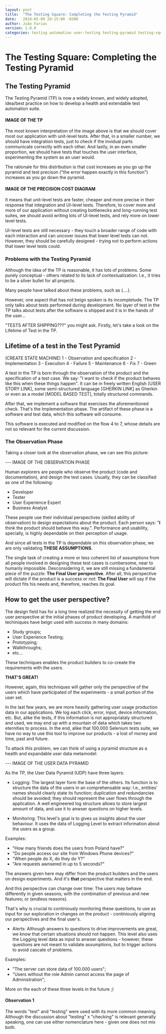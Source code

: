 ```yaml
---
layout: post
title:  "The Testing Square: Completing the Testing Pyramid"
date:   2018-05-09 20:15:00 -0300
author: João Farias
version: 1.0.0
categories: testing automation user-testing testing-pyramid testing-square
---
```


# The Testing Square: Completing the Testing Pyramid

## The Testing Pyramid

The Testing Pyramid (TP) is now a widely known, and widely adopted, idea/best practice on how to develop a health and extendable test automation suite.

#### IMAGE OF THE TP

The most known interpretation of the image above is that we should cover most our application with unit-level tests. After that, in a smaller number, we should have integration tests, just to check if the invidual parts communicate correctly with each other. And lastly, in an even smaller proportion, we should have tests that touches the user interface, experimenting the system as an user would.

The rationale for this distribution is that cost increases as you go up the pyramid and test precison ("the error happen exactly in this function") increases as you go down the pyramid.

#### IMAGE OF THE PRECISION COST DIAGRAM

It means that unit-level tests are faster, cheaper and more precise in their response that integration and UI-level tests. Therefore, to cover more and more of our application without creating bottlenecks and long-running test suites, we should avoid writing lots of UI-level tests, and rely more on lower level tests.

UI-level tests are still necessary - they touch  a broader range of code with each interaction and can uncover issues that lower level tests can not. However, they should be carefully designed - trying not to perform actions that lower level tests could.

### Problems with the Testing Pyramid

Although the idea of the TP is reasonable, it has lots of problems. Some purely conceptual - others related to its lack of contextualization: I.e., it tries to be a silver bullet for all projects.

Many people have talked about these problems, such as (....).

However, one aspect that has not beign spoken is its incompletude. The TP only talks about tests performed during development. No layer of test in the TP talks about tests after the software is shipped and it is in the hands of the user...

"TESTS AFTER SHIPPING???" you might ask. Firstly, let's take a look on the Lifetime of Test in the TP.

## Lifetime of a test in the Test Pyramid

(CREATE STATE MACHINE)
1 - Observation and specification
2 - Implementation
3 - Execution
4 - Failure
5 - Maintenance
6 - Fix
7 - Green

A test in the TP is born through the observation of the product and the specification of a test case. We say: "I want to check if the product behaves like this when these things happen". It can be in freely written English [USER STORY LINK], some semi-structured language [GHERKIN LINK] as Gherkin or even as a model [MODEL BASED TEST], totally structured commands.

After that, we implement a software that exercises the aforementioned check. That's the Implementation phase. The artifact of these phase is a software and test data, which this software will consume.

This software is executed and modified on the flow 4 to 7, whose details are not so relevant for the current discussion.

### The Observation Phase

Taking a closer look at the observation phase, we can see this picture:

--- IMAGE OF THE OBSERVATION PHASE

Human explorers are people who observe the product (code and documentation), and design the test cases. Usually, they can be classified as one of the following:

- Developer
- Tester
- User Experience Expert
- Business Analyst

These people use their individual perspectives (skilled ability of observation) to design expectations about the product. Each person says: "**I** think the product should behave this way.". Performance and usability, specially, is highly dependable on their perception of usage.

And since all tests in the TP is dependable on this observation phase, we are only validating **THESE ASSUMPTIONS**.

The single task of creating a more or less coherent list of assumptions from all people involved in designing these test cases is cumbersome, near to humanly impossible. Desconsidering it, we are still missing a fundamental piece of the puzzle: **The Final User perspective**. After all, 
this perspective will dictate if the product is a success or not: **The Final User** will say if the product fits his needs and, therefore, reaches its goal.

## How to get the user perspective?

The design field has for a long time realized the necessity of getting the end user perspective at the initial phases of product developing.
A manifold of techiniques have beign used with success in many domains:

- Study groups;
- User Experience Testing;
- Prototyping;
- Walkthroughs;
- etc...

These techniques enables the product builders to co-create the requirements with the users. 

**THAT'S GREAT!**

However, again, this techniques will gather only the perspective of the users which have participated of the experiments - a small portion of the user set.

In the last few years, we are more heavily gathering user usage production data in our applications. We log each click, error, input, device information, etc. But, alike the tests, if this information is not appropriataly structured and used, we may end up with a mountain of data which takes two eternities to process. In the end, alike that 100.000 Selenium tests suite, we have no way to use this tool to improve our products - a lost of money and time, past and future.

To attack this problem, we can think of using a pyramid structure as a health and expandable user data metamodel:

--- IMAGE OF THE USER DATA PYRAMID

As the TP, the User Data Pyramid (UDP) have three layers:

- Logging: The largest layer form the base of the others. Its function is to structure the data of the users in an comprehensable way: I.e., entities' names should clearly state its function; duplication and redundancies should be avoided; they should represent the user flows through the application. A well engineered log structure allows to store largest amount of data, and use it to anwser questions on higher levels.

- Monitoring: This level's goal is to gives us insights about the user behaviour. It uses the data of Logging Level to extract information about the users as a group.

Examples:

- "How many friends does the users from Poland have?"
- "Do people access our site from Windows Phone devices?"
- "When people do X, do they do Y?"
- "Are requests awnsered in up to 5 seconds?"

The answers given here may differ from the product builders and the users on design experiments. And it's **that** perspective that matters in the end. 

And this perspective can change over time: The users may behave differently in given seasons; with the combination of previous and new features; or (endless reasons).

That's why is crucial to continiously monitoring these questions, to use as input for our exploration in changes on the product - continiously aligning our perspectives and the final user's.

- Alerts: Although answers to questions to drive improvements are great, we know that certain situations should not happen. This level also uses the Logging level data as input to anwser questions - however, these questions are not meant to validate assumptions, but to trigger actions to avoid cascate of problems.

Examples:
- "The server can store data of 100.000 users";
- "Users without the role Admin cannot access the page of Administration";


More on the each of these three levels in the future ;)


#### Observation 1
The words "test" and "testing" were used with its more common meaning. Although the discussion about "testing" x "checking" is relevant generally speaking, one can use either nomenclature here - given one does not mix both.